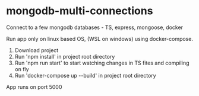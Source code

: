 # mongodb-multi-connections
Connect to a few mongodb databases - TS, express, mongoose, docker

Run app only on linux based OS, (WSL on windows) using docker-compose.
1) Download project
2) Run 'npm install' in project root directory
3) Run 'npm run start' to start watching changes in TS fites and compiling on fly
4) Run 'docker-compose up --build' in project root directory

App runs on port 5000
